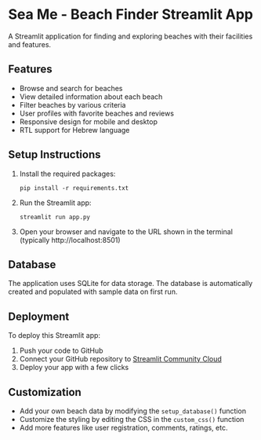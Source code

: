 
# Sea Me - Beach Finder Streamlit App

A Streamlit application for finding and exploring beaches with their facilities and features.

## Features

- Browse and search for beaches
- View detailed information about each beach
- Filter beaches by various criteria
- User profiles with favorite beaches and reviews
- Responsive design for mobile and desktop
- RTL support for Hebrew language

## Setup Instructions

1. Install the required packages:
   ```
   pip install -r requirements.txt
   ```

2. Run the Streamlit app:
   ```
   streamlit run app.py
   ```

3. Open your browser and navigate to the URL shown in the terminal (typically http://localhost:8501)

## Database

The application uses SQLite for data storage. The database is automatically created and populated with sample data on first run.

## Deployment

To deploy this Streamlit app:

1. Push your code to GitHub
2. Connect your GitHub repository to [Streamlit Community Cloud](https://streamlit.io/cloud)
3. Deploy your app with a few clicks

## Customization

- Add your own beach data by modifying the `setup_database()` function
- Customize the styling by editing the CSS in the `custom_css()` function
- Add more features like user registration, comments, ratings, etc.
